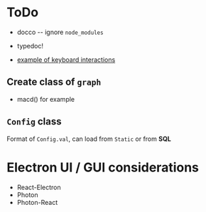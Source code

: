 # ToDo

* docco -- ignore `node_modules`

* typedoc!

* [example of keyboard interactions](https://github.com/palantir/plottable/blob/e25ad631c27045d74abb4323959dd6af762812af/quicktests/overlaying/tests/realistic/symbols.js)

## Create class of `graph`

* macd() for example

## `Config` class

Format of `Config.val`, can load from `Static` or from **SQL**


# Electron UI / GUI considerations
* React-Electron
* Photon
* Photon-React
